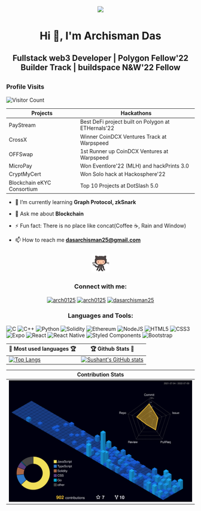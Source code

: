 <h1 align="center"> <a href="#"><img width="30%" height="auto" src="https://cdn.dribbble.com/users/420183/screenshots/2875637/octocat_github.gif" height="175px"/></a></h1>

<h1 align="center">Hi 👋, I'm Archisman Das</h1>
<h2 align = "center"> Fullstack web3 Developer | Polygon Fellow'22 Builder Track | buildspace N&W'22 Fellow <h2/>
<h3>Profile Visits</h3>

![Visitor Count](https://profile-counter.glitch.me/Arch0125/count.svg)

|  Projects|Hackathons|
|-----------|---------|
|PayStream|Best DeFi project built on Polygon at ETHernals'22|
| CrossX | Winner CoinDCX Ventures Track at Warpspeed |
| OFFSwap | 1st Runner up CoinDCX Ventures at Warpspeed |
| MicroPay | Won Eventlore'22 (MLH) and hackPrints 3.0|
| CryptMyCert | Won Solo hack at Hackosphere'22 |
| Blockchain eKYC Consortium | Top 10 Projects at DotSlash 5.0 |

- 🌱 I’m currently learning **Graph Protocol, zkSnark**

- 💬 Ask me about **Blockchain**

- ⚡ Fun fact: There is no place like concat(Coffee ☕, Rain and Window)

- 📫 How to reach me **dasarchisman25@gmail.com**

<h3 align="center"><img width="10%" height="auto" src="https://raw.githubusercontent.com/iCharlesZ/FigureBed/master/img/octocat.gif"/></h3>
<h3 align="center" > Connect with me: </h3>
<p align="center">
  <a href="https://linkedin.com/in/arch0125" target="blank"><img align="center" src="https://img.shields.io/badge/Arch0125-%230077B5.svg?style=for-the-badge&logo=linkedin&logoColor=white)" alt="arch0125"  /></a>
  <a href="https://twitter.com/Arch_0125" target="blank"><img align="center" src="https://img.shields.io/badge/Arch_0125-%231DA1F2.svg?style=for-the-badge&logo=Twitter&logoColor=white" alt="arch0125"  /></a>
  <a href="https://www.instagram.com/dasarchisman25" target="blank"><img align="center" src="https://img.shields.io/badge/dasarchisman25-%23E4405F.svg?style=for-the-badge&logo=Instagram&logoColor=white" alt="dasarchisman25"  /></a>
</p>

<h3 align="center">Languages and Tools:</h3>

  ![C](https://img.shields.io/badge/c-%2300599C.svg?style=for-the-badge&logo=c&logoColor=white)
  ![C++](https://img.shields.io/badge/c++-%2300599C.svg?style=for-the-badge&logo=c%2B%2B&logoColor=white)
  ![Python](https://img.shields.io/badge/python-3670A0?style=for-the-badge&logo=python&logoColor=ffdd54)
  ![Solidity](https://img.shields.io/badge/Solidity-%23363636.svg?style=for-the-badge&logo=solidity&logoColor=white)
  ![Ethereum](https://img.shields.io/badge/Ethereum-3C3C3D?style=for-the-badge&logo=Ethereum&logoColor=white)
  ![NodeJS](https://img.shields.io/badge/node.js-6DA55F?style=for-the-badge&logo=node.js&logoColor=white)
  ![HTML5](https://img.shields.io/badge/html5-%23E34F26.svg?style=for-the-badge&logo=html5&logoColor=white)
  ![CSS3](https://img.shields.io/badge/css3-%231572B6.svg?style=for-the-badge&logo=css3&logoColor=white)
  ![Expo](https://img.shields.io/badge/expo-1C1E24?style=for-the-badge&logo=expo&logoColor=#D04A37)
  ![React](https://img.shields.io/badge/react-%2320232a.svg?style=for-the-badge&logo=react&logoColor=%2361DAFB)
  ![React Native](https://img.shields.io/badge/react_native-%2320232a.svg?style=for-the-badge&logo=react&logoColor=%2361DAFB)
  ![Styled Components](https://img.shields.io/badge/styled--components-DB7093?style=for-the-badge&logo=styled-components&logoColor=white)
  ![Bootstrap](https://img.shields.io/badge/bootstrap-%23563D7C.svg?style=for-the-badge&logo=bootstrap&logoColor=white)

<!--![](./profile-3d-contrib/profile-night-view.svg)-->

|🎯 Most used languages 🏆| 🏆 Github Stats 🔭|
|----------------------------------|----------------------------|
|[![Top Langs](https://github-readme-stats.vercel.app/api/top-langs/?username=Arch0125&theme=midnight-purple&layout=compact&hide=css,html)](https://github.com/anuraghazra/github-readme-stats) | [![Sushant's GitHub stats](https://github-readme-stats.vercel.app/api?username=Arch0125&show_icons=true&theme=midnight-purple&hide_title=true)](https://github.com/Arch0125)|

|  Contribution Stats  |
|----------------------|
| ![](./profile-3d-contrib/profile-night-view.svg) |
